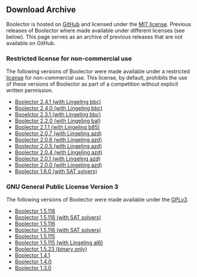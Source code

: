 ## Download Archive

Boolector is hosted on [GitHub](https://github.com/boolector/boolector)
and licensed under the <a class="hl" href="https://opensource.org/licenses/MIT">MIT license</a>.
Previous releases of Boolector where made available under different licenses
(see below).
This page serves as an archive of previous releases that are not available
on GitHub.

### Restricted license for non-commercial use

The following versions of Boolector were made available under a restricted
[license](solver-archive/COPYING.txt) for non-commercial use.
This license, by default, prohibits the use of these versions of Boolector
as part of a competition without explicit written permission.

- [Boolector 2.4.1 (with Lingeling bbc)](solver-archive/boolector-2.4.1-with-lingeling-bbc.tar.xz)
- [Boolector 2.4.0 (with Lingeling bbc)](solver-archive/boolector-2.4.0-with-lingeling-bbc.tar.xz)
- [Booelctor 2.3.1 (with Lingeling bbc)](solver-archive/boolector-2.3.1-with-lingeling-bbc.tar.xz)
- [Boolector 2.2.0 (with Lingeling bal)](solver-archive/boolector-2.2.0-with-lingeling-bal.tar.xz)
- [Boolector 2.1.1 (with Lingeling b85)](solver-archive/boolector-2.1.1-with-lingeling-b85.tar.xz)
- [Boolector 2.0.7 (with Lingeling azd)](solver-archive/boolector-2.0.7-with-lingeling-azd.tar.xz)
- [Boolector 2.0.6 (with Lingeling azd)](solver-archive/boolector-2.0.6-with-lingeling-azd.tar.xz)
- [Boolector 2.0.5 (with Lingeling azd)](solver-archive/boolector-2.0.5-with-lingeling-azd.tar.xz)
- [Boolector 2.0.4 (with Lingeling azd)](solver-archive/boolector-2.0.4-with-lingeling-azd.tar.xz)
- [Boolector 2.0.1 (with Lingeling azd)](solver-archive/boolector-2.0.1-with-lingeling-azd.tar.xz)
- [Boolector 2.0.0 (with Lingeling azd)](solver-archive/boolector-2.0.0-with-lingeling-azd.tar.xz)
- [Boolector 1.6.0 (with SAT solvers)](solver-archive/boolector-1.6.0-with-sat-solvers.tar.xz)


### GNU General Public License Version 3

The following versions of Boolector were made available under the [GPLv3](https://www.gnu.org/licenses/gpl-3.0).

- [Boolector 1.5.118](boolector-1.5.118-6b56be4-121013.tar.xz)
- [Boolector 1.5.118 (with SAT solvers)](boolector-1.5.118-with-sat-solvers.tar.xz)
- [Boolector 1.5.116](boolector-1.5.116-eeaf10b-121004.tar.xz)
- [Boolector 1.5.116 (with SAT solvers)](boolector-1.5.116-with-sat-solvers.tar.xz)
- [Boolector 1.5.115](boolector-1.5.115-5d546c8-120922.tar.xz)
- [Boolector 1.5.115 (with Lingeling al6)](boolector-1.5.115-with-lingeling-al6.tar.xz)
- [Boolector 1.5.23 (binary only)](boolector-1.5.23-833.tar.xz)
- [Boolector 1.4.1](boolector-1.4.1-376e6b0-110304.tar.xz)
- [Boolector 1.4.0](boolector-1.4-ffc2089-100608.tar.xz)
- [Boolector 1.3.0](boolector-1.3-e71a070-100601.tar.xz)
